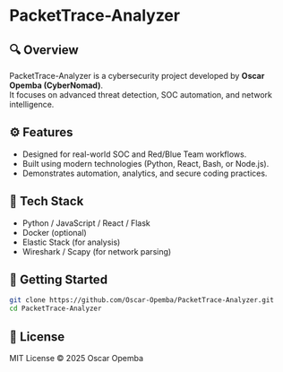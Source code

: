 # PacketTrace-Analyzer

## 🔍 Overview
PacketTrace-Analyzer is a cybersecurity project developed by **Oscar Opemba (CyberNomad)**.  
It focuses on advanced threat detection, SOC automation, and network intelligence.

## ⚙️ Features
- Designed for real-world SOC and Red/Blue Team workflows.
- Built using modern technologies (Python, React, Bash, or Node.js).
- Demonstrates automation, analytics, and secure coding practices.

## 🧰 Tech Stack
- Python / JavaScript / React / Flask
- Docker (optional)
- Elastic Stack (for analysis)
- Wireshark / Scapy (for network parsing)

## 🚀 Getting Started
```bash
git clone https://github.com/Oscar-Opemba/PacketTrace-Analyzer.git
cd PacketTrace-Analyzer
```

## 📜 License
MIT License © 2025 Oscar Opemba
